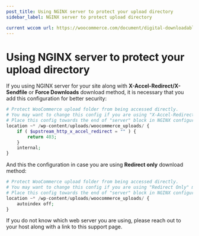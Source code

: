 ```yaml
---
post_title: Using NGINX server to protect your upload directory
sidebar_label: NGINX server to protect upload directory

current wccom url: https://woocommerce.com/document/digital-downloadable-product-handling/#protecting-your-uploads-directory
---
```


# Using NGINX server to protect your upload directory

If you using NGINX server for your site along with **X-Accel-Redirect/X-Sendfile** or **Force Downloads** download method, it is necessary that you add this configuration for better security:

```php
# Protect WooCommerce upload folder from being accessed directly.
# You may want to change this config if you are using "X-Accel-Redirect/X-Sendfile" or "Force Downloads" method for downloadable products.
# Place this config towards the end of "server" block in NGINX configuration.
location ~* /wp-content/uploads/woocommerce_uploads/ {
    if ( $upstream_http_x_accel_redirect = "" ) {
        return 403;
    }
    internal;
}
```

And this the configuration in case you are using **Redirect only** download method:

```php
# Protect WooCommerce upload folder from being accessed directly.
# You may want to change this config if you are using "Redirect Only" method for downloadable products.
# Place this config towards the end of "server" block in NGINX configuration.
location ~* /wp-content/uploads/woocommerce_uploads/ {
    autoindex off;
}
```

If you do not know which web server you are using, please reach out to your host along with a link to this support page.
